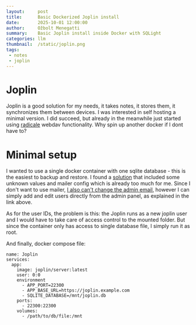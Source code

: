 ```yaml
---
layout:     post
title:      Basic Dockerized Joplin install
date:       2025-10-01 12:00:00
author:     Ožbolt Menegatti
summary:    Basic Joplin install inside Docker with SQLight
categories: llm
thumbnail:  /static/joplin.png
tags:
 - notes
 - joplin
---
```


# Joplin

Joplin is a good solution for my needs, it takes notes, it stores them, it synchronizes them between devices. I was interested in self hosting a minimal version. I did succeed, but already in the meanwhile just started using [radicale](https://radicale.org/) webdav functionality. Why spin up another docker if I dont have to?

# Minimal setup

I wanted to use a single docker container with one sqlite database - this is the easiest to backup and restore. I found a [solution](https://robinsbranch.com/joplin-on-sqlite/) that included some unknown values and mailer config which is already too much for me. Since I don't want to use mailer, [I also can't change the admin email](https://old.reddit.com/r/joplinapp/comments/wufvll/selfhosted_joplin_without_mailer_no_email/imu0qfh/), however I can simply add and edit users directly from the admin panel, as explained in the link above. 

As for the user IDs, the problem is this: the Joplin runs as a new joplin user and I would have to take care of access control to the mounted folder. But since the container only has access to single database file, I simply run it as root.

And finally, docker compose file:

```
name: Joplin
services:
  app:
    image: joplin/server:latest
    user: 0:0
    environment
      - APP_PORT=22300
      - APP_BASE_URL=https://joplin.example.com
      - SQLITE_DATABASE=/mnt/joplin.db
    ports:
      - 22300:22300
    volumes:
      - /path/to/db/file:/mnt
```
